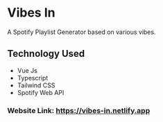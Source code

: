 # Vibes In

A Spotify Playlist Generator based on various vibes.

## Technology Used
- Vue Js
- Typescript
- Tailwind CSS
- Spotify Web API

### Website Link: https://vibes-in.netlify.app
